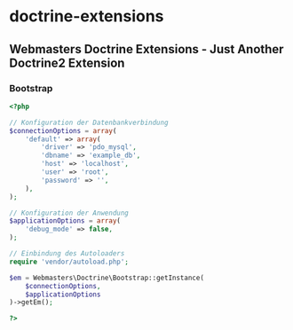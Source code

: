 # doctrine-extensions

## Webmasters Doctrine Extensions - Just Another Doctrine2 Extension

### Bootstrap

```php
<?php

// Konfiguration der Datenbankverbindung
$connectionOptions = array(
    'default' => array(
        'driver' => 'pdo_mysql',
        'dbname' => 'example_db',
        'host' => 'localhost',
        'user' => 'root',
        'password' => '',
    ),
);

// Konfiguration der Anwendung
$applicationOptions = array(
    'debug_mode' => false,
);

// Einbindung des Autoloaders
require 'vendor/autoload.php';

$em = Webmasters\Doctrine\Bootstrap::getInstance(
    $connectionOptions,
    $applicationOptions
)->getEm();

?>
```